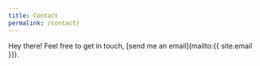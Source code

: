 ```yaml
---
title: Contact
permalink: /contact/
---
```


Hey there! Feel free to get in touch, [send me an email](mailto:{{ site.email }}).